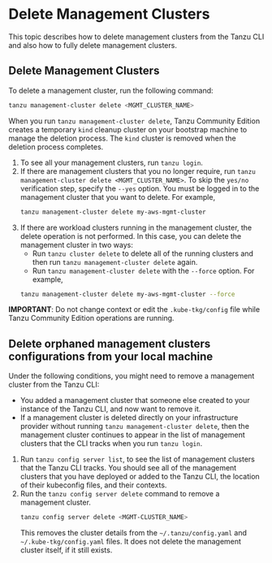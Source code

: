 # Delete Management Clusters
This topic describes how to delete management clusters from the Tanzu CLI and also how to fully delete management clusters.
## Delete Management Clusters

To delete a management cluster, run the following command:
   ```sh
   tanzu management-cluster delete <MGMT_CLUSTER_NAME>
   ```

When you run `tanzu management-cluster delete`, Tanzu Community Edition creates a temporary `kind` cleanup cluster on your bootstrap machine to manage the deletion process. The `kind` cluster is removed when the deletion process completes.

1. To see all your management clusters, run `tanzu login`.
1. If there are management clusters that you no longer require, run `tanzu management-cluster delete <MGMT_CLUSTER_NAME>`. To skip the `yes/no` verification step, specify the `--yes` option. You must be logged in to the management cluster that you want to delete. For example,
    ```sh
    tanzu management-cluster delete my-aws-mgmt-cluster
    ```
2. If there are workload clusters running in the management cluster, the delete operation is not performed. In this case, you can delete the management cluster in two ways:
   - Run `tanzu cluster delete` to delete all of the running clusters and then run `tanzu management-cluster delete` again.
   - Run `tanzu management-cluster delete` with the `--force` option. For example,
   ```sh
   tanzu management-cluster delete my-aws-mgmt-cluster --force
   ```
**IMPORTANT**: Do not change context or edit the `.kube-tkg/config` file while Tanzu Community Edition operations are running.

##  Delete orphaned management clusters configurations from your local machine
Under the following conditions, you might need to remove a management cluster from the Tanzu CLI:
- You added a management cluster that someone else created to your instance of the Tanzu CLI, and now want to remove it.
- If a management cluster is deleted directly on your infrastructure provider without running `tanzu management-cluster delete`, then the management cluster continues to appear in the list of management clusters that the CLI tracks when you run `tanzu login`.

1. Run `tanzu config server list`, to see the list of management clusters that the Tanzu CLI tracks. You should see all of the management clusters that you have deployed or added to the Tanzu CLI, the location of their kubeconfig files, and their contexts.
1. Run the `tanzu config server delete` command to remove a management cluster.
   ```sh
   tanzu config server delete <MGMT-CLUSTER_NAME>
   ```
   This removes the cluster details from the `~/.tanzu/config.yaml` and `~/.kube-tkg/config.yaml` files. It does not delete the management cluster itself, if it still exists.
